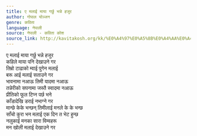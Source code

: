 ```yaml
---
title: ए मलाई माया गर्छु भन्ने हजुर
author: गोपाल योञ्जन
genre: कविता
language: नेपाली
source: नेपाली - कविता कोश
source_link: http://kavitakosh.org/kk/%E0%A4%97%E0%A5%8B%E0%A4%AA%E0%A4%BE%E0%A4%B2_%E0%A4%AF%E0%A5%8B%E0%A4%9E%E0%A5%8D%E0%A4%9C%E0%A4%A8
---
```


ए मलाई माया गर्छु भन्ने हजुर  
कहिले माया पनि देखाउने गर  
तिम्रो टाढाको म्वाई पुगेन मलाई  
बरू आई मलाई सताउने गर  
भावनामा नआऊ तिमी यादमा नआऊ  
तन्नेरीको सपनामा जस्तै स्वादमा नआऊ  
प्रीतिको फूल टिप्न पर्छ भने  
काँडादेखि डराई नभाग्ने गर  
मान्छे केके भन्छन् तिमीलाई मनले के के भन्छ  
साँचो कुरा भन मलाई एक दिन त भेट हुन्छ  
नलुकाई मनका सारा विम्वहरू  
मन खोली मलाई देखाउने गर
